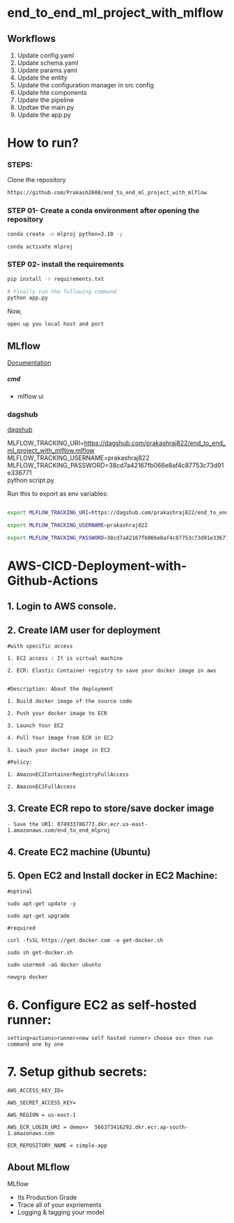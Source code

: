 # end_to_end_ml_project_with_mlflow


## Workflows

1. Update config.yaml
2. Update schema.yaml
3. Update params.yaml
4. Update the entity
5. Update the configuration manager in src config
6. Update hte components
7. Update the pipeline
8. Updtae the main.py
9. Update the app.py



# How to run?
### STEPS:

Clone the repository

```bash
https://github.com/Prakash2608/end_to_end_ml_project_with_mlflow
```
### STEP 01- Create a conda environment after opening the repository

```bash
conda create -n mlproj python=3.10 -y
```

```bash
conda activate mlproj
```


### STEP 02- install the requirements
```bash
pip install -r requirements.txt
```


```bash
# Finally run the following command
python app.py
```

Now,
```bash
open up you local host and port
```



## MLflow

[Documentation](https://mlflow.org/docs/latest/index.html)


##### cmd
- mlflow ui

### dagshub
[dagshub](https://dagshub.com/)

MLFLOW_TRACKING_URI=https://dagshub.com/prakashraj822/end_to_end_ml_project_with_mlflow.mlflow \
MLFLOW_TRACKING_USERNAME=prakashraj822 \
MLFLOW_TRACKING_PASSWORD=38cd7a42167fb066e8af4c87753c73d91e336771  \
python script.py

Run this to export as env variables:

```bash

export MLFLOW_TRACKING_URI=https://dagshub.com/prakashraj822/end_to_end_ml_project_with_mlflow.mlflow

export MLFLOW_TRACKING_USERNAME=prakashraj822

export MLFLOW_TRACKING_PASSWORD=38cd7a42167fb066e8af4c87753c73d91e336771

```


# AWS-CICD-Deployment-with-Github-Actions

## 1. Login to AWS console.

## 2. Create IAM user for deployment

	#with specific access

	1. EC2 access : It is virtual machine

	2. ECR: Elastic Container registry to save your docker image in aws


	#Description: About the deployment

	1. Build docker image of the source code

	2. Push your docker image to ECR

	3. Launch Your EC2 

	4. Pull Your image from ECR in EC2

	5. Lauch your docker image in EC2

	#Policy:

	1. AmazonEC2ContainerRegistryFullAccess

	2. AmazonEC2FullAccess

	
## 3. Create ECR repo to store/save docker image
    - Save the URI: 074933786773.dkr.ecr.us-east-1.amazonaws.com/end_to_end_mlproj

	
## 4. Create EC2 machine (Ubuntu) 

## 5. Open EC2 and Install docker in EC2 Machine:
	
	
	#optinal

	sudo apt-get update -y

	sudo apt-get upgrade
	
	#required

	curl -fsSL https://get.docker.com -o get-docker.sh

	sudo sh get-docker.sh

	sudo usermod -aG docker ubuntu

	newgrp docker
	
# 6. Configure EC2 as self-hosted runner:
    setting>actions>runner>new self hosted runner> choose os> then run command one by one


# 7. Setup github secrets:

    AWS_ACCESS_KEY_ID=

    AWS_SECRET_ACCESS_KEY=

    AWS_REGION = us-east-1

    AWS_ECR_LOGIN_URI = demo>>  566373416292.dkr.ecr.ap-south-1.amazonaws.com

    ECR_REPOSITORY_NAME = simple-app




## About MLflow 
MLflow

 - Its Production Grade
 - Trace all of your expriements
 - Logging & tagging your model
